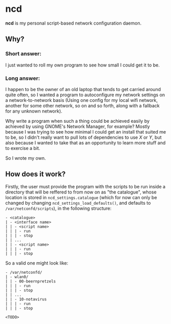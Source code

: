 # ncd
**ncd** is my personal script-based network configuration daemon.

## Why?
### Short answer:
I just wanted to roll my own program to see how small I could get it to be.

### Long answer:
I happen to be the owner of an old laptop that tends to get carried around quite often, 
so I wanted a program to autoconfigure my network settings on a network-to-network
basis (Using one config for my local wifi network, another for some other network,
so on and so forth, along with a fallback for any unknown network).

Why write a program when such a thing could be achieved easily by achieved by using GNOME's
Network Manager, for example? Mostly because I was trying to see how minimal I could get an
install that suited me to be, so I didn't really want to pull lots of dependencies to use *X*
or *Y*, but also because I wanted to
take that as an opportunity to learn more stuff and to exercise a bit.

So I wrote my own.

## How does it work?
Firstly, the user must provide the program with the scripts to be run inside a directory that
will be reffered to from now on as "the catalogue", whose location is stored in `ncd_settings.catalogue` 
(which for now can only be changed by changing `ncd_settings_load_defaults()`, and defaults to 
`/var/netconfd/scripts`), in the following structure:
```
- <catalogue>
| - <interface name>
| | - <script name>
| | | - run
| | | - stop
| | ...
| | - <script name>
| | | - run
| | | - stop
```
So a valid one might look like:
```
- /var/netconfd/
| - wlan0/
| | - 00-beernpretzels
| | | - run
| | | - stop
| | ...
| | - 10-notavirus
| | | - run
| | | - stop
```

`<TODO>`
